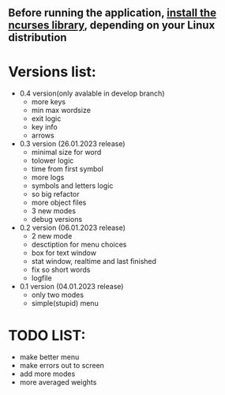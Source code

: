 ## Before running the application, [install the ncurses library](https://www.cyberciti.biz/faq/linux-install-ncurses-library-headers-on-debian-ubuntu-centos-fedora/), depending on your Linux distribution

# Versions list:
- 0.4 version(only avalable in develop branch)
    - more keys
    - min max wordsize
    - exit logic
    - key info
    - arrows
- 0.3 version (26.01.2023 release)
    - minimal size for word
    - tolower logic
    - time from first symbol
    - more logs
    - symbols and letters logic
    - so big refactor
    - more object files
    - 3 new modes
    - debug versions
- 0.2 version (06.01.2023 release)
    - 2 new mode
    - desctiption for menu choices
    - box for text window
    - stat window, realtime and last finished
    - fix so short words
    - logfile
- 0.1 version (04.01.2023 release)
    - only two modes
    - simple(stupid) menu

# TODO LIST:
* make better menu
* make errors out to screen
* add more modes
* more averaged weights
